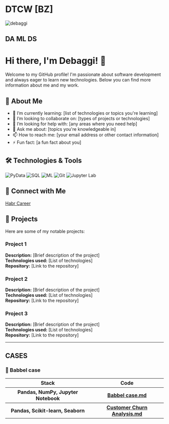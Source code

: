 <h1>DTCW [BZ] </h1>

<img src="https://github.com/user-attachments/assets/c656a439-0c04-4655-99c3-a229f5ea1ff7" alt="debaggi">

<h2>DA ML DS</h2>



# Hi there, I'm Debaggi! 👋

Welcome to my GitHub profile! I'm passionate about software development and always eager to learn new technologies. Below you can find more information about me and my work.

## 🚀 About Me

- 🌱 I’m currently learning: [list of technologies or topics you're learning]
- 👯 I’m looking to collaborate on: [types of projects or technologies]
- 🤔 I’m looking for help with: [any areas where you need help]
- 💬 Ask me about: [topics you're knowledgeable in]
- 📫 How to reach me: [your email address or other contact information]
- ⚡ Fun fact: [a fun fact about you]

## 🛠️ Technologies & Tools

![PyData](https://img.shields.io/badge/-Python-black?style=flat-square&logo=python)
![SQL](https://img.shields.io/badge/-Node.js-black?style=flat-square&logo=node.js)
![ML](https://img.shields.io/badge/-Docker-black?style=flat-square&logo=docker)
![Git](https://img.shields.io/badge/-Git-black?style=flat-square&logo=git)
![Jupyter Lab](https://img.shields.io/badge/-VS%20Code-black?style=flat-square&logo=visual-studio-code)


## 🔗 Connect with Me

[Habr Career](https://www.career.habr.com/kali_li)

## 📂 Projects

Here are some of my notable projects:

### Project 1
**Description:** [Brief description of the project]  
**Technologies used:** [List of technologies]  
**Repository:** [Link to the repository]

### Project 2
**Description:** [Brief description of the project]  
**Technologies used:** [List of technologies]  
**Repository:** [Link to the repository]

### Project 3
**Description:** [Brief description of the project]  
**Technologies used:** [List of technologies]  
**Repository:** [Link to the repository]


---
## CASES

<!DOCTYPE html>
<html>
<body>

<h3>💼 Babbel case</h3>
<table style="width:100%">
  <tr>
    <th>Stack</th>
    <th>Code</th>
  </tr>
  <tr>
    <th>Pandas, NumPy, Jupyter Notebook</th>
    <th><a href='https://github.com/debaggi/DTCW-BZ-DA-ML-DS/blob/main/Babbel%20case.md'>Babbel case.md</a></th>
  </tr>
<tr>
  <th>Pandas, Scikit-learn, Seaborn</th>
  <th><a href='https://github.com/debaggi/DTCW-BZ-DA-ML-DS/blob/c0392fd6ad8d5b92f30970f318c58eb1dab86bc5/Customer%20Churn%20Analysis%20.md'>Customer Churn Analysis.md</a>
    
  </th>
</tr>
</table>
</body>
</html>
